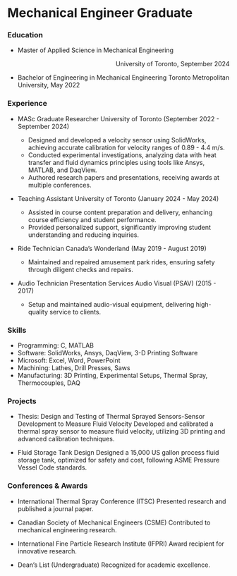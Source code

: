 # Mechanical Engineer Graduate

### Education
- Master of Applied Science in Mechanical Engineering <div style="text-align: right">University of Toronto, September 2024</div>

- Bachelor of Engineering in Mechanical Engineering
Toronto Metropolitan University, May 2022


### Experience
- MASc Graduate Researcher
  University of Toronto (September 2022 - September 2024)

  - Designed and developed a velocity sensor using SolidWorks, achieving accurate calibration for velocity ranges of 0.89 - 4.4 m/s.
  - Conducted experimental investigations, analyzing data with heat transfer and fluid dynamics principles using tools like Ansys, MATLAB, and DaqView.
  - Authored research papers and presentations, receiving awards at multiple conferences.

- Teaching Assistant
  University of Toronto (January 2024 - May 2024)

  - Assisted in course content preparation and delivery, enhancing course efficiency and student performance.
  - Provided personalized support, significantly improving student understanding and reducing inquiries.

- Ride Technician
Canada’s Wonderland (May 2019 - August 2019)

  - Maintained and repaired amusement park rides, ensuring safety through diligent checks and repairs.

- Audio Technician
  Presentation Services Audio Visual (PSAV) (2015 - 2017)

  - Setup and maintained audio-visual equipment, delivering high-quality service to clients.

### Skills
- Programming: C, MATLAB
- Software: SolidWorks, Ansys, DaqView, 3-D Printing Software
- Microsoft: Excel, Word, PowerPoint
- Machining: Lathes, Drill Presses, Saws
- Manufacturing: 3D Printing, Experimental Setups, Thermal Spray, Thermocouples, DAQ

### Projects
- Thesis: Design and Testing of Thermal Sprayed Sensors-Sensor Development to Measure Fluid Velocity
Developed and calibrated a thermal spray sensor to measure fluid velocity, utilizing 3D printing and advanced calibration techniques.

- Fluid Storage Tank Design
Designed a 15,000 US gallon process fluid storage tank, optimized for safety and cost, following ASME Pressure Vessel Code standards.

### Conferences & Awards
- International Thermal Spray Conference (ITSC)
Presented research and published a journal paper.

- Canadian Society of Mechanical Engineers (CSME)
Contributed to mechanical engineering research.

- International Fine Particle Research Institute (IFPRI)
Award recipient for innovative research.

- Dean’s List (Undergraduate)
Recognized for academic excellence.
